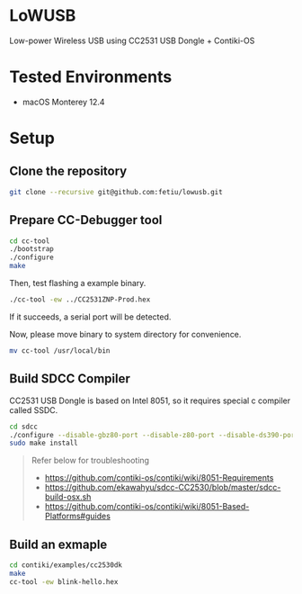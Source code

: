 # LoWUSB

Low-power Wireless USB using CC2531 USB Dongle + Contiki-OS

# Tested Environments

- macOS Monterey 12.4

# Setup

## Clone the repository

```sh
git clone --recursive git@github.com:fetiu/lowusb.git
```

## Prepare CC-Debugger tool

```sh
cd cc-tool
./bootstrap
./configure
make
```

Then, test flashing a example binary.

```sh
./cc-tool -ew ../CC2531ZNP-Prod.hex
```

If it succeeds, a serial port will be detected.

Now, please move binary to system directory for convenience.

```sh
mv cc-tool /usr/local/bin
```

## Build SDCC Compiler

CC2531 USB Dongle is based on Intel 8051, so it requires special c compiler called SSDC.

```sh
cd sdcc
./configure --disable-gbz80-port --disable-z80-port --disable-ds390-port --disable-ds400-port --disable-pic14-port --disable-pic16-port --disable-hc08-port --disable-r2k-port --disable-z180-port --disable-sdcdb --disable-ucsim --disable-werror
sudo make install
```

> Refer below for troubleshooting
> - https://github.com/contiki-os/contiki/wiki/8051-Requirements
> - https://github.com/ekawahyu/sdcc-CC2530/blob/master/sdcc-build-osx.sh
> - https://github.com/contiki-os/contiki/wiki/8051-Based-Platforms#guides

## Build an exmaple

```sh
cd contiki/examples/cc2530dk
make
cc-tool -ew blink-hello.hex
```
